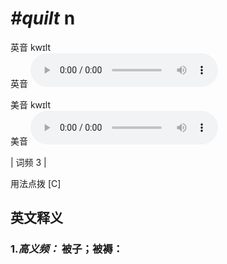 # ***\#quilt*** n
英音 kwɪlt  
英音
<audio src="./media/quilt-B.aac" controls="controls"></audio>

美音 kwɪlt  
美音
<audio src="./media/quilt.aac" controls="controls"></audio>



| 词频 3 |  

用法点拨  [C]

英文释义
---
### 1.*高义频：* **被子；被褥：**  



